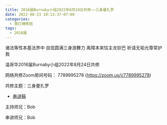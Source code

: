 ```yaml
---
title: 2016届Burnaby小组2022年8月24日共修——三身曼扎罗
date: 2022-08-23 10:13:37-07:00
categories:
  - 慧灯禅修班
tags:
  - 2016届
---
```

诸法等性本基法界中 自现圆满三身游舞力 离障本来怙主龙钦巴 祈请无垢光尊常护我

温哥华2016届Burnaby小组2022年8月24日共修

网络共修Zoom房间号码： 7789995278 (<https://zoom.us/j/7789995278>)

共修主题：三身曼扎罗

* [串讲稿](/f/up/三身曼茶罗的修法.docx)

主持师兄：Bob

串讲师兄：Bob